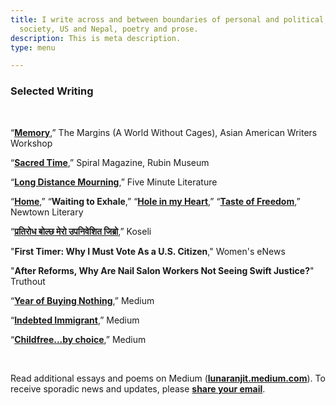 ```yaml
---
title: I write across and between boundaries of personal and political, state and
  society, US and Nepal, poetry and prose.
description: This is meta description.
type: menu

---
```

### Selected Writing

<br>

“[**Memory**](https://aaww.org/memory/),” The Margins (A World Without Cages), Asian American Writers Workshop

“[**Sacred Time**](https://rubinmuseum.org/spiral/morning-rituals-from-near-and-far),” Spiral Magazine, Rubin Museum

“[**Long Distance Mourning**](https://www.fiveminutelit.com/five-minutes/long-distance-mourning),” Five Minute Literature

“[**Home**](https://lunaranjit.medium.com/home-a3b07c72dfe5),” “**Waiting to Exhale**,” “[**Hole in my Heart**](https://lunaranjit.medium.com/hole-in-my-heart-583814afc8da),” “[**Taste of Freedom**](https://lunaranjit.medium.com/taste-of-freedom-22a4356c074b),” Newtown Literary

“[**प्रतिरोध बोल्छ मेरो उपनिवेशित जिब्रो**](https://ekantipur.com/koseli/2020/11/28/160653241034546305.html),” Koseli

"**First Timer: Why I Must Vote As a U.S. Citizen**," Women's eNews

"**After Reforms, Why Are Nail Salon Workers Not Seeing Swift Justice?**" Truthout

“[**Year of Buying Nothing**](https://lunaranjit.medium.com/year-of-buying-nothing-except-the-essentials-c6548ea0122e),” Medium

“[**Indebted Immigrant**](https://lunaranjit.medium.com/indebted-immigrant-6356265ed5aa),” Medium

“[**Childfree...by choice**](https://lunaranjit.medium.com/childfree-by-choice-3b8cac3f6e4b),” Medium

<br>

Read additional essays and poems on Medium ([**lunaranjit.medium.com**]()). To receive sporadic news and updates, please [**share your email**](http://tinyletter.com/LunaRanjit).